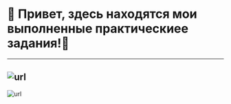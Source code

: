 # 🐒 Привет, здесь находятся мои выполненные практическиее задания!🐒 
---
![url](https://avatars.mds.yandex.net/i?id=f2bee78182106e77a1fb7f06821541c5b9b65b78-4571539-images-thumbs&n=13)
---
![url](https://yandex-images.clstorage.net/9uvbo9336/e44b85QMz/H8qfzOaPQ-gY2b0rj7GOYCpt5nQBuGrh3a-ZWC50jK7qQt3YwPpIR2FLxFtJ_AUd8NRldNO1GQPMIzTlq6V7WxOH_5HXgk-NcayhVraBkkQ6EMoBIbl2kJWDxTVjIZCjmnuAnXlaxNfg6j3P-Wn1sNmdCC2SjWle1bqsoL-AagdzKiv87sPWnJwNRPsjcXp0Khg64P3ZbsC9O6h519VB60uiTW3lwhSzPCK9J83xcQRtHZCdbiBhTumOTQB_GBrrh9qzGH5bukQ04aRDgyHy_J40dlwhYR6sARNAlc89TWsTUtE53bYk16jCudN1bd1MJQnQcQIkldLdUkW0I3jmWz-2s6iie-7IbB3Au0f5MjgakIIkUeV-APkvWBnjAcHzO2pNjV2ycIM4OuXbeTWRoNkpiHGuBAESQVINODd8grsntseAPlcujBzlOMvvkX7MuqjKQJFVYuzxNwwhT_39a5-C-cHtEtRzONI1k9lV5RwRcZAtHiA5UsXSHUiv5PrXc8rTCLIbOmAEaZDDC2EqvAIwzow9vbKQJUO8PSsR8Q8HTi1hIaKc_wwCjR_FxR1crbXk5dK8jR61ztU4YwQeW1sqx1j-e6KIlH28J3exBmTe2BZo1aVq4GWrFClzrUlXL75N1Qm-4GNksk1XmdHJAF2VDFnCfP1yFRJpwPOUfrtzKsOUevuGMJAVJANn0XJA3qS-QE2xNnA5p6Axfw1dhzOyXdUhfuCToI6Zn3Vl4cAVTfiBQmDt2sXehfB7EF6ry0o_pG5bBmwUkejzw9GeMPLQygClIUZIEbvstSMR4cMrXnG12S4M8yCaFV_BOelAhZW0aQK4zcLpDrWo_4wmg4faOzQqr-7sINEk18Oh4sCGQJ5ATa0a8GGHKEl_DQlvh04FZQ0e3HsIBjVnmbVx4CGVePEWVF0yRQbVtFP07ks3tqcESudufETV6IMvqYJQngTaiPWBQlSRG5gZO91g)
